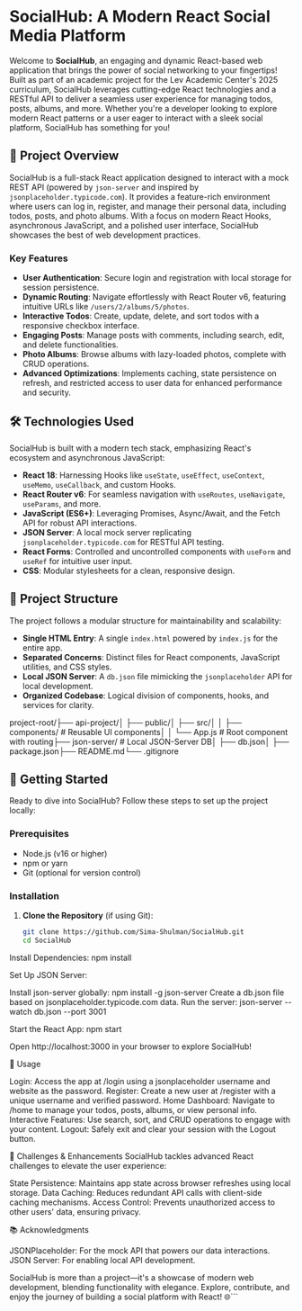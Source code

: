 # SocialHub: A Modern React Social Media Platform

Welcome to **SocialHub**, an engaging and dynamic React-based web application that brings the power of social networking to your fingertips! Built as part of an academic project for the Lev Academic Center's 2025 curriculum, SocialHub leverages cutting-edge React technologies and a RESTful API to deliver a seamless user experience for managing todos, posts, albums, and more. Whether you're a developer looking to explore modern React patterns or a user eager to interact with a sleek social platform, SocialHub has something for you!

## 🚀 Project Overview

SocialHub is a full-stack React application designed to interact with a mock REST API (powered by `json-server` and inspired by `jsonplaceholder.typicode.com`). It provides a feature-rich environment where users can log in, register, and manage their personal data, including todos, posts, and photo albums. With a focus on modern React Hooks, asynchronous JavaScript, and a polished user interface, SocialHub showcases the best of web development practices.

### Key Features

- **User Authentication**: Secure login and registration with local storage for session persistence.
- **Dynamic Routing**: Navigate effortlessly with React Router v6, featuring intuitive URLs like `/users/2/albums/5/photos`.
- **Interactive Todos**: Create, update, delete, and sort todos with a responsive checkbox interface.
- **Engaging Posts**: Manage posts with comments, including search, edit, and delete functionalities.
- **Photo Albums**: Browse albums with lazy-loaded photos, complete with CRUD operations.
- **Advanced Optimizations**: Implements caching, state persistence on refresh, and restricted access to user data for enhanced performance and security.

## 🛠️ Technologies Used

SocialHub is built with a modern tech stack, emphasizing React's ecosystem and asynchronous JavaScript:

- **React 18**: Harnessing Hooks like `useState`, `useEffect`, `useContext`, `useMemo`, `useCallback`, and custom Hooks.
- **React Router v6**: For seamless navigation with `useRoutes`, `useNavigate`, `useParams`, and more.
- **JavaScript (ES6+)**: Leveraging Promises, Async/Await, and the Fetch API for robust API interactions.
- **JSON Server**: A local mock server replicating `jsonplaceholder.typicode.com` for RESTful API testing.
- **React Forms**: Controlled and uncontrolled components with `useForm` and `useRef` for intuitive user input.
- **CSS**: Modular stylesheets for a clean, responsive design.

## 📂 Project Structure

The project follows a modular structure for maintainability and scalability:

- **Single HTML Entry**: A single `index.html` powered by `index.js` for the entire app.
- **Separated Concerns**: Distinct files for React components, JavaScript utilities, and CSS styles.
- **Local JSON Server**: A `db.json` file mimicking the `jsonplaceholder` API for local development.
- **Organized Codebase**: Logical division of components, hooks, and services for clarity.

project-root/├── api-project/│   ├── public/│   ├── src/│   │   ├── components/     # Reusable UI components│   │   └── App.js          # Root component with routing├── json-server/            # Local JSON-Server DB│   ├── db.json│   ├── package.json├── README.md└── .gitignore

## 🌟 Getting Started

Ready to dive into SocialHub? Follow these steps to set up the project locally:

### Prerequisites

- Node.js (v16 or higher)
- npm or yarn
- Git (optional for version control)

### Installation

1. **Clone the Repository** (if using Git):

   ```bash
   git clone https://github.com/Sima-Shulman/SocialHub.git
   cd SocialHub


Install Dependencies:
npm install


Set Up JSON Server:

Install json-server globally: npm install -g json-server
Create a db.json file based on jsonplaceholder.typicode.com data.
Run the server: json-server --watch db.json --port 3001


Start the React App:
npm start

Open http://localhost:3000 in your browser to explore SocialHub!


🎨 Usage

Login: Access the app at /login using a jsonplaceholder username and website as the password.
Register: Create a new user at /register with a unique username and verified password.
Home Dashboard: Navigate to /home to manage your todos, posts, albums, or view personal info.
Interactive Features: Use search, sort, and CRUD operations to engage with your content.
Logout: Safely exit and clear your session with the Logout button.

🧪 Challenges & Enhancements
SocialHub tackles advanced React challenges to elevate the user experience:

State Persistence: Maintains app state across browser refreshes using local storage.
Data Caching: Reduces redundant API calls with client-side caching mechanisms.
Access Control: Prevents unauthorized access to other users' data, ensuring privacy.

📚 Acknowledgments

JSONPlaceholder: For the mock API that powers our data interactions.
JSON Server: For enabling local API development.


SocialHub is more than a project—it's a showcase of modern web development, blending functionality with elegance. Explore, contribute, and enjoy the journey of building a social platform with React! 🌐```
